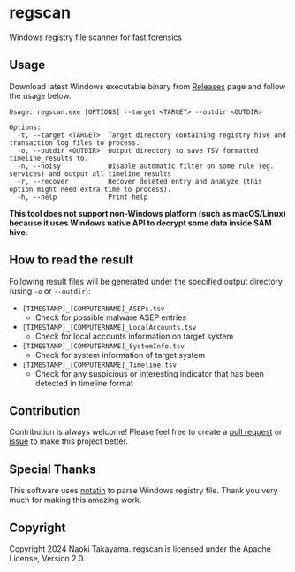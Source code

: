# regscan

Windows registry file scanner for fast forensics

## Usage

Download latest Windows executable binary from [Releases](https://github.com/UltraForensic/regscan/releases) page and follow the usage below.

```
Usage: regscan.exe [OPTIONS] --target <TARGET> --outdir <OUTDIR>

Options:
  -t, --target <TARGET>  Target directory containing registry hive and transaction log files to process.
  -o, --outdir <OUTDIR>  Output directory to save TSV formatted timeline_results to.
  -n, --noisy            Disable automatic filter on some rule (eg. services) and output all timeline_results
  -r, --recover          Recover deleted entry and analyze (this option might need extra time to process).
  -h, --help             Print help
```

**This tool does not support non-Windows platform (such as macOS/Linux) because it uses Windows native API to decrypt some data inside SAM hive.**

## How to read the result

Following result files will be generated under the specified output directory (using `-o` or `--outdir`):

- `[TIMESTAMP]_[COMPUTERNAME]_ASEPs.tsv`
    - Check for possible malware ASEP entries
- `[TIMESTAMP]_[COMPUTERNAME]_LocalAccounts.tsv`
    - Check for local accounts information on target system
- `[TIMESTAMP]_[COMPUTERNAME]_SystemInfo.tsv`
    - Check for system information of target system
- `[TIMESTAMP]_[COMPUTERNAME]_Timeline.tsv`
    - Check for any suspicious or interesting indicator that has been detected in timeline format

## Contribution

Contribution is always welcome!
Please feel free to create a [pull request](https://github.com/UltraForensic/regscan/pulls) or [issue](https://github.com/UltraForensic/regscan/issues) to make this project better.

## Special Thanks

This software uses [notatin](https://github.com/strozfriedberg/notatin) to parse Windows registry file.
Thank you very much for making this amazing work.

## Copyright

Copyright 2024 Naoki Takayama. regscan is licensed under the Apache License, Version 2.0.
